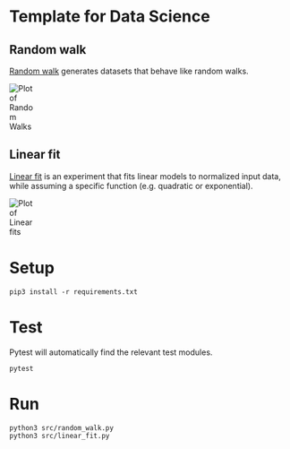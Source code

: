 # Template for Data Science

## Random walk

[Random walk](src/random_walk.py) generates datasets that behave like random walks.

<img src="img/random_walks.png" style="max-width: 10%" alt="Plot of Random Walks">

## Linear fit

[Linear fit](src/linear_fit.py) is an experiment that fits linear models to normalized input data, while assuming a specific function (e.g. quadratic or exponential).

<img src="img/linear_fits.png" style="max-width: 10%" alt="Plot of Linear fits">

# Setup
```
pip3 install -r requirements.txt
```

# Test
Pytest will automatically find the relevant test modules.
```
pytest
```

# Run
```
python3 src/random_walk.py
python3 src/linear_fit.py
```

